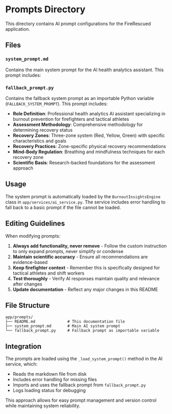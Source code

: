 # Prompts Directory

This directory contains AI prompt configurations for the FireRescued application.

## Files

### `system_prompt.md`
Contains the main system prompt for the AI health analytics assistant. This prompt includes:

### `fallback_prompt.py`
Contains the fallback system prompt as an importable Python variable (`FALLBACK_SYSTEM_PROMPT`). This prompt includes:

- **Role Definition**: Professional health analytics AI assistant specializing in burnout prevention for firefighters and tactical athletes
- **Assessment Methodology**: Comprehensive methodology for determining recovery status
- **Recovery Zones**: Three-zone system (Red, Yellow, Green) with specific characteristics and goals
- **Recovery Practices**: Zone-specific physical recovery recommendations
- **Mind-Body Regulation**: Breathing and mindfulness techniques for each recovery zone
- **Scientific Basis**: Research-backed foundations for the assessment approach

## Usage

The system prompt is automatically loaded by the `BurnoutInsightsEngine` class in `app/services/ai_service.py`. The service includes error handling to fall back to a basic prompt if the file cannot be loaded.

## Editing Guidelines

When modifying prompts:

1. **Always add functionality, never remove** - Follow the custom instruction to only expand prompts, never simplify or condense
2. **Maintain scientific accuracy** - Ensure all recommendations are evidence-based
3. **Keep firefighter context** - Remember this is specifically designed for tactical athletes and shift workers
4. **Test thoroughly** - Verify AI responses maintain quality and relevance after changes
5. **Update documentation** - Reflect any major changes in this README

## File Structure

```
app/prompts/
├── README.md              # This documentation file
├── system_prompt.md       # Main AI system prompt
└── fallback_prompt.py     # Fallback prompt as importable variable
```

## Integration

The prompts are loaded using the `_load_system_prompt()` method in the AI service, which:
- Reads the markdown file from disk
- Includes error handling for missing files  
- Imports and uses the fallback prompt from `fallback_prompt.py`
- Logs loading status for debugging

This approach allows for easy prompt management and version control while maintaining system reliability. 